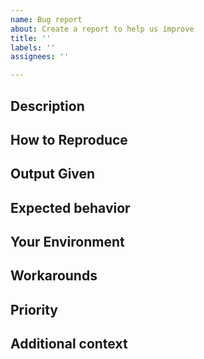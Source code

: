 ```yaml
---
name: Bug report
about: Create a report to help us improve
title: ''
labels: ''
assignees: ''

---
```

<!-- Feel free to remove sections marked optional if they are not relevant. The other sections please fill out. See also https://github.com/Mathics3/mathics-core/blob/master/REPORTING-BUGS.md -->

## Description

<!-- Please add a clear and concise description of the bug. Try to reduce the bug to the minimum expression that exhibits the bug.
     For example, if an an expression occurs with several terms, can these be removed and the bug still appears? If so
	 we would like the reduced, simpler expression.

	 If the expression can be written in SymPy, does SymPy also exhibit the problem?
-->

## How to Reproduce

<!--
$mathicsscript -e 'E ^ (Pi I)'  # adjust expression E ^ (Pi I) for the specific bug

-->

## Output Given

<!--
Please include not just the error message but all output leading to the message which includes echoing input and messages up to the error.
For a command-line environment include command invocation and all the output produced.

If this is too long, then try narrowing the problem to something short.
-->


## Expected behavior

<!-- Add a clear and concise description of what you expected to happen. -->

## Your Environment

<!-- _This information can be helpful..

**All: Mathics-coree version, Installed Python Python packages.

In addition

**Desktop (please complete the following information):**
 - OS: [e.g. iOS]
 - Browser [e.g. chrome, safari]

**Smartphone (please complete the following information):**
 - OS: [e.g. iOS8.1]
 - Browser [e.g. stock browser, safari]

The relevant information is posted when you enter the mathics or mathicsscript.

If you are using Django http://localhost/about provides this information which you can cut and paste.
 -->

## Workarounds

<!-- If there is a workaround for the problem, describe that here. -->

## Priority

<!-- If this is blocking some important activity let us know what activity it blocks. -->

## Additional context

<!--
This is optional. Please add any other context about the problem here or special environment setup.
-->
